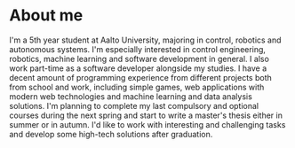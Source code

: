 # About me

I'm a 5th year student at Aalto University, majoring in control, robotics and autonomous systems. I'm especially interested in control engineering, robotics, machine learning and software development in general. I also work part-time as a software developer alongside my studies. I have a decent amount of programming experience from different projects both from school and work, including simple games, web applications with modern web technologies and machine learning and data analysis solutions. I'm planning to complete my last compulsory and optional courses during the next spring and start to write a master's thesis either in summer or in autumn. I'd like to work with interesting and challenging tasks and develop some high-tech solutions after graduation.